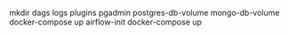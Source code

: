 mkdir dags logs plugins pgadmin postgres-db-volume mongo-db-volume
docker-compose up airflow-init
docker-compose up
